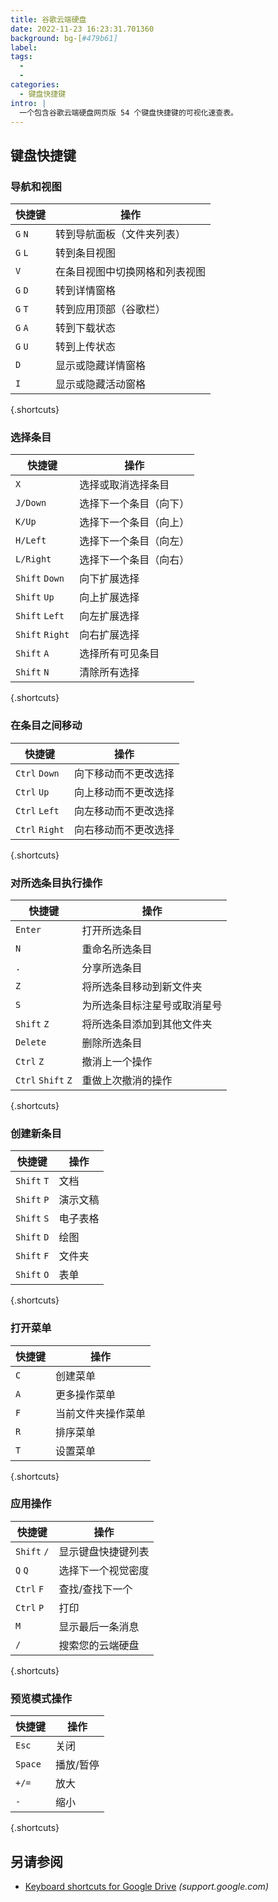 ```yaml
---
title: 谷歌云端硬盘
date: 2022-11-23 16:23:31.701360
background: bg-[#479b61]
label:
tags:
  -
  -
categories:
  - 键盘快捷键
intro: |
  一个包含谷歌云端硬盘网页版 54 个键盘快捷键的可视化速查表。
---
```


## 键盘快捷键

### 导航和视图

| 快捷键   | 操作                                     |
| -------- | ------------------------------------------ |
| `G` `N`  | 转到导航面板（文件夹列表）      |
| `G` `L`  | 转到条目视图                           |
| `V`      | 在条目视图中切换网格和列表视图 |
| `G` `D`  | 转到详情窗格                         |
| `G` `T`  | 转到应用顶部（谷歌栏）      |
| `G` `A`  | 转到下载状态                      |
| `G` `U`  | 转到上传状态                        |
| `D`      | 显示或隐藏详情窗格                  |
| `I`      | 显示或隐藏活动窗格                 |

{.shortcuts}

### 选择条目

| 快捷键        | 操作                        |
| --------------- | ----------------------------- |
| `X`             | 选择或取消选择条目       |
| `J/Down`        | 选择下一个条目（向下）         |
| `K/Up`          | 选择下一个条目（向上）           |
| `H/Left`        | 选择下一个条目（向左）  |
| `L/Right`       | 选择下一个条目（向右） |
| `Shift` `Down`  |向下扩展选择         |
| `Shift` `Up`    | 向上扩展选择           |
| `Shift` `Left`  | 向左扩展选择         |
| `Shift` `Right` | 向右扩展选择        |
| `Shift` `A`     | 选择所有可见条目      |
| `Shift` `N`     | 清除所有选择          |

{.shortcuts}

### 在条目之间移动

| 快捷键       | 操作                                |
| -------------- | ------------------------------------- |
| `Ctrl` `Down`  | 向下移动而不更改选择  |
| `Ctrl` `Up`    | 向上移动而不更改选择    |
| `Ctrl` `Left`  | 向左移动而不更改选择  |
| `Ctrl` `Right` | 向右移动而不更改选择 |

{.shortcuts}

### 对所选条目执行操作

| 快捷键           | 操作                                     |
| ------------------ | ------------------------------------------ |
| `Enter`            | 打开所选条目                         |
| `N`                | 重命名所选条目                       |
| `.`                | 分享所选条目                       |
| `Z`                | 将所选条目移动到新文件夹          |
| `S`                | 为所选条目标注星号或取消星号              |
| `Shift` `Z`        | 将所选条目添加到其他文件夹 |
| `Delete`           | 删除所选条目                      |
| `Ctrl` `Z`         | 撤消上一个操作                           |
| `Ctrl` `Shift` `Z` | 重做上次撤消的操作                    |

{.shortcuts}

### 创建新条目

| 快捷键    | 操作       |
| ----------- | ------------ |
| `Shift` `T` | 文档     |
| `Shift` `P` | 演示文稿 |
| `Shift` `S` | 电子表格  |
| `Shift` `D` | 绘图      |
| `Shift` `F` | 文件夹       |
| `Shift` `O` | 表单         |

{.shortcuts}

### 打开菜单

| 快捷键 | 操作                      |
| -------- | --------------------------- |
| `C`      | 创建菜单                 |
| `A`      | 更多操作菜单           |
| `F`      | 当前文件夹操作菜单 |
| `R`      | 排序菜单                   |
| `T`      | 设置菜单               |

{.shortcuts}

### 应用操作

| 快捷键    | 操作                          |
| ----------- | ------------------------------- |
| `Shift` `/` | 显示键盘快捷键列表 |
| `Q` `Q`     | 选择下一个视觉密度      |
| `Ctrl` `F`  | 查找/查找下一个                  |
| `Ctrl` `P`  | 打印                           |
| `M`         | 显示最后一条消息               |
| `/`         | 搜索您的云端硬盘               |

{.shortcuts}

### 预览模式操作

| 快捷键 | 操作     |
| -------- | ---------- |
| `Esc`    | 关闭      |
| `Space`  | 播放/暂停 |
| `+/=`    | 放大    |
| `-`      | 缩小   |

{.shortcuts}

## 另请参阅

- [Keyboard shortcuts for Google Drive](https://support.google.com/drive/answer/2563044?hl=en) _(support.google.com)_
